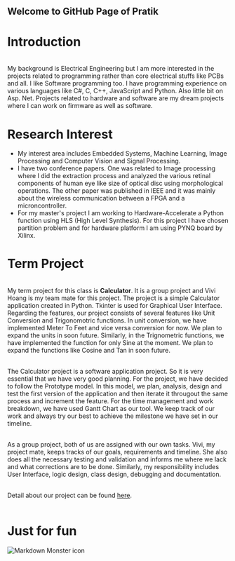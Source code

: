## Welcome to GitHub Page of Pratik
# Introduction
<br>My background is Electrical Engineering but I am more interested in the projects related to programming rather than core electrical stuffs like PCBs and all. I like Software programming too. I have programming experience on various languages like C#, C, C++, JavaScript and Python. Also little bit on Asp. Net. Projects related to hardware and software are my dream projects where I can work on firmware as well as software.

# Research Interest

* My interest area includes Embedded Systems, Machine Learning, Image Processing and Computer Vision and Signal Processing.
* I have two conference papers. One was related to Image processing where I did the extraction process and analyzed the various retinal components of human eye like size of optical disc using morphological operations. The other paper was published in IEEE and it was mainly about the wireless communication between a FPGA and a microncontroller.
* For my master's project I am working to Hardware-Accelerate a Python function using HLS (High Level Synthesis). For this project I have chosen partition problem and for hardware platform I am using PYNQ board by Xilinx.  

# Term Project
<br>My term project for this class is <b>Calculator</b>. It is a group project and Vivi Hoang is my team mate for this project. 
The project is a simple Calculator application created in Python. Tkinter is used for Graphical User Interface. Regarding the features, our project consists of several features like Unit Conversion and Trigonomotric functions. In unit conversion, we have implemented Meter To Feet and vice versa conversion for now. We plan to expand the units in soon future. Similarly, in the Trignometric functions, we have implemented the function for only Sine at the moment. We plan to expand the functions like Cosine and Tan in soon future. 

<br>The Calculator project is a software application project. So it is very essential that we have very good planning. For the project, we have decided to follow the Prototype model. In this model, we plan, analysis, design and test the first version of the application and then iterate it througout the same process and increment the feature. For the time management and work breakdown, we have used Gantt Chart as our tool. We keep track of our work and always try our best to achieve the milestone we have set in our timeline. 

<br>As a group project, both of us are assigned with our own tasks. Vivi, my project mate, keeps tracks of our goals, requirements and timeline. She also does all the necessary testing and validation and informs me where we lack and what corrections are to be done. Similarly, my responsibility includes User Interface, logic design, class design, debugging and documentation. 

<br> Detail about our project can be found <a href="https://pratik-stha.github.io/GVSU-CIS641-MISCHIEF-MANAGEMENT/">here</a>.
<br>
<br>
# Just for fun
<img src="https://i.kym-cdn.com/photos/images/masonry/000/873/442/5b0.jpg" alt="Markdown Monster icon" style="float: left; margin-right: 10px;" />
